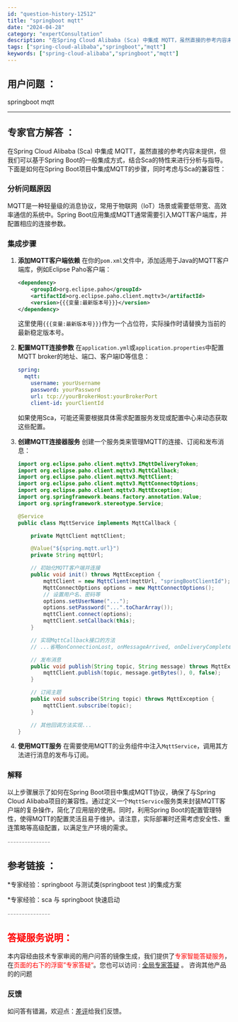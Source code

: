 ```yaml
---
id: "question-history-12512"
title: "springboot mqtt"
date: "2024-04-28"
category: "expertConsultation"
description: "在Spring Cloud Alibaba (Sca) 中集成 MQTT，虽然直接的参考内容未提供，但我们可以基于Spring Boot的一般集成方式，结合Sca的特性来进行分析与指导。下面是如何在Spring Boot项目中集成MQTT的步骤，同时考虑与Sca的兼容性：### 分析问题原因MQTT"
tags: ["spring-cloud-alibaba","springboot","mqtt"]
keywords: ["spring-cloud-alibaba","springboot","mqtt"]
---
```


## 用户问题 ： 
 springboot mqtt  

---------------
## 专家官方解答 ：

在Spring Cloud Alibaba (Sca) 中集成 MQTT，虽然直接的参考内容未提供，但我们可以基于Spring Boot的一般集成方式，结合Sca的特性来进行分析与指导。下面是如何在Spring Boot项目中集成MQTT的步骤，同时考虑与Sca的兼容性：

### 分析问题原因

MQTT是一种轻量级的消息协议，常用于物联网（IoT）场景或需要低带宽、高效率通信的系统中。Spring Boot应用集成MQTT通常需要引入MQTT客户端库，并配置相应的连接参数。

### 集成步骤

1. **添加MQTT客户端依赖**
   在你的`pom.xml`文件中，添加适用于Java的MQTT客户端库，例如Eclipse Paho客户端：
   ```xml
   <dependency>
       <groupId>org.eclipse.paho</groupId>
       <artifactId>org.eclipse.paho.client.mqttv3</artifactId>
       <version>{{{变量:最新版本号}}}</version>
   </dependency>
   ```
   这里使用`{{{变量:最新版本号}}}`作为一个占位符，实际操作时请替换为当前的最新稳定版本号。

2. **配置MQTT连接参数**
   在`application.yml`或`application.properties`中配置MQTT broker的地址、端口、客户端ID等信息：
   ```yaml
   spring:
     mqtt:
       username: yourUsername
       password: yourPassword
       url: tcp://yourBrokerHost:yourBrokerPort
       client-id: yourClientId
   ```
   如果使用Sca，可能还需要根据具体需求配置服务发现或配置中心来动态获取这些配置。

3. **创建MQTT连接器服务**
   创建一个服务类来管理MQTT的连接、订阅和发布消息：
   ```java
   import org.eclipse.paho.client.mqttv3.IMqttDeliveryToken;
   import org.eclipse.paho.client.mqttv3.MqttCallback;
   import org.eclipse.paho.client.mqttv3.MqttClient;
   import org.eclipse.paho.client.mqttv3.MqttConnectOptions;
   import org.eclipse.paho.client.mqttv3.MqttException;
   import org.springframework.beans.factory.annotation.Value;
   import org.springframework.stereotype.Service;

   @Service
   public class MqttService implements MqttCallback {
   
       private MqttClient mqttClient;
   
       @Value("${spring.mqtt.url}")
       private String mqttUrl;
   
       // 初始化MQTT客户端并连接
       public void init() throws MqttException {
           mqttClient = new MqttClient(mqttUrl, "springBootClientId");
           MqttConnectOptions options = new MqttConnectOptions();
           // 设置用户名、密码等
           options.setUserName("...");
           options.setPassword("...".toCharArray());
           mqttClient.connect(options);
           mqttClient.setCallback(this);
       }
   
       // 实现MqttCallback接口的方法
       // ...省略onConnectionLost, onMessageArrived, onDeliveryComplete方法实现...
   
       // 发布消息
       public void publish(String topic, String message) throws MqttException {
           mqttClient.publish(topic, message.getBytes(), 0, false);
       }
   
       // 订阅主题
       public void subscribe(String topic) throws MqttException {
           mqttClient.subscribe(topic);
       }
   
       // 其他回调方法实现...
   }
   ```

4. **使用MQTT服务**
   在需要使用MQTT的业务组件中注入`MqttService`，调用其方法进行消息的发布与订阅。

### 解释

以上步骤展示了如何在Spring Boot项目中集成MQTT协议，确保了与Spring Cloud Alibaba项目的兼容性。通过定义一个`MqttService`服务类来封装MQTT客户端的复杂操作，简化了应用层的使用。同时，利用Spring Boot的配置管理特性，使得MQTT的配置灵活且易于维护。请注意，实际部署时还需考虑安全性、重连策略等高级配置，以满足生产环境的需求。


<font color="#949494">---------------</font> 


## 参考链接 ：

*专家经验：springboot 与测试类(springboot test )的集成方案 
 
 *专家经验：sca 与 springboot 快速启动 


 <font color="#949494">---------------</font> 
 


## <font color="#FF0000">答疑服务说明：</font> 

本内容经由技术专家审阅的用户问答的镜像生成，我们提供了<font color="#FF0000">专家智能答疑服务</font>，在<font color="#FF0000">页面的右下的浮窗”专家答疑“</font>。您也可以访问 : [全局专家答疑](https://answer.opensource.alibaba.com/docs/intro) 。 咨询其他产品的的问题

### 反馈
如问答有错漏，欢迎点：[差评](https://ai.nacos.io/user/feedbackByEnhancerGradePOJOID?enhancerGradePOJOId=12605)给我们反馈。
